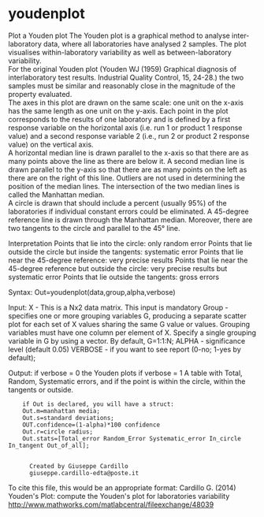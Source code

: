 # youdenplot
Plot a Youden plot
The Youden plot is a graphical method to analyse inter-laboratory data,
where all laboratories have analysed 2 samples. The plot visualises
within-laboratory variability as well as between-laboratory variability.  
For the original Youden plot (Youden WJ (1959) Graphical diagnosis of
interlaboratory test results. Industrial Quality Control, 15, 24-28.) the
two  samples must be similar and reasonably close in the magnitude of the
property evaluated.  
The axes in this plot are drawn on the same scale: one unit on the x-axis
has the same length as one unit on the y-axis. 
Each point in the plot corresponds to the results of one laboratory and
is defined by a first response variable on the horizontal axis (i.e. run
1 or product 1 response value) and a second response variable 2 (i.e.,
run 2 or product 2 response value) on the vertical axis.   
A horizontal median line is drawn parallel to the x-axis so that there
are as many points above the line as there are below it. A second median
line is drawn parallel to the y-axis so that there are as many points on
the left as there are on the right of this line. Outliers are not used in
determining the position of the median lines. The intersection of the two
median lines is called the Manhattan median.     
A circle is drawn that should include a percent (usually 95%) of the
laboratories if individual constant errors could be eliminated. 
A 45-degree reference line is drawn through the Manhattan median.
Moreover, there are two tangents to the circle and parallel to the 45°
line.

Interpretation
Points that lie into the circle: only random error
Points that lie outside the circle but inside the tangents: systematic error
Points that lie near the 45-degree reference: very precise results 
Points that lie near the 45-degree reference but outside the circle: very precise results but systematic error
Points that lie outside the tangents: gross errors

Syntax: Out=youdenplot(data,group,alpha,verbose)

Input: X - This is a Nx2 data matrix. This input is mandatory
       Group - specifies one or more grouping variables G, producing a
       separate scatter plot for each set of X values sharing the same G
       value or values. Grouping variables must have one column per element
       of X. Specify a single grouping variable in G by using a vector.
       By default, G=1:1:N;
       ALPHA - significance level (default 0.05)
       VERBOSE - if you want to see report (0-no; 1-yes by default);

Output: if verbose = 0
        the Youden plots
        if verbose = 1
        A table with Total, Random, Systematic errors, and if the point
        is within the circle, within the tangents or outside.
        
        if Out is declared, you will have a struct:
        Out.m=manhattan media;
        Out.s=standard deviations;
        OUT.confidence=(1-alpha)*100 confidence 
        Out.r=circle radius;
        Out.stats=[Total_error Random_Error Systematic_error In_circle In_tangent Out_of_all];


          Created by Giuseppe Cardillo
          giuseppe.cardillo-edta@poste.it

To cite this file, this would be an appropriate format:
Cardillo G. (2014) Youden's Plot: compute the Youden's plot for laboratories variability
http://www.mathworks.com/matlabcentral/fileexchange/48039
